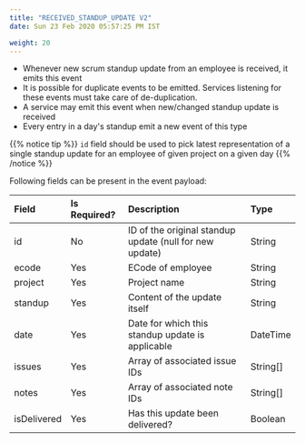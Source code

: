 ```yaml
---
title: "RECEIVED_STANDUP_UPDATE V2"
date: Sun 23 Feb 2020 05:57:25 PM IST

weight: 20
---
```


- Whenever new scrum standup update from an employee is received, it emits this
  event
- It is possible for duplicate events to be emitted. Services listening for
  these events must take care of de-duplication.
- A service may emit this event when new/changed standup update is received
- Every entry in a day's standup emit a new event of this type

{{% notice tip %}}
`id` field should be used to pick latest representation of a single standup update for an employee
of given project on a given day
{{% /notice %}}

Following fields can be present in the event payload:

| Field       | Is Required? | Description                                             | Type     |
| :--         | :--          | :--                                                     | :--      |
| id          | No           | ID of the original standup update (null for new update) | String   |
| ecode       | Yes          | ECode of employee                                       | String   |
| project     | Yes          | Project name                                            | String   |
| standup     | Yes          | Content of the update itself                            | String   |
| date        | Yes          | Date for which this standup update is applicable        | DateTime |
| issues      | Yes          | Array of associated issue IDs                           | String[] |
| notes       | Yes          | Array of associated note IDs                            | String[] |
| isDelivered | Yes          | Has this update been delivered?                         | Boolean  |
